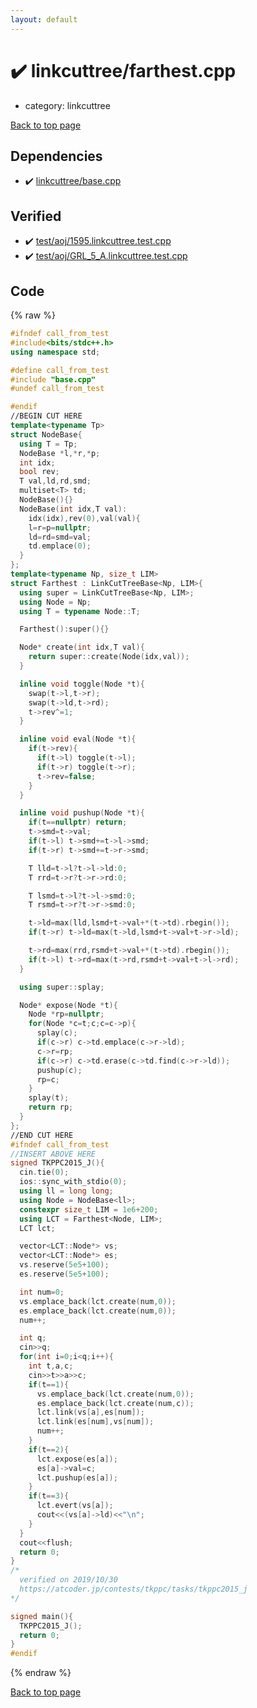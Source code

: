 ```yaml
---
layout: default
---
```


<!-- mathjax config similar to math.stackexchange -->
<script type="text/javascript" async
  src="https://cdnjs.cloudflare.com/ajax/libs/mathjax/2.7.5/MathJax.js?config=TeX-MML-AM_CHTML">
</script>
<script type="text/x-mathjax-config">
  MathJax.Hub.Config({
    TeX: { equationNumbers: { autoNumber: "AMS" }},
    tex2jax: {
      inlineMath: [ ['$','$'] ],
      processEscapes: true
    },
    "HTML-CSS": { matchFontHeight: false },
    displayAlign: "left",
    displayIndent: "2em"
  });
</script>

<script type="text/javascript" src="https://cdnjs.cloudflare.com/ajax/libs/jquery/3.4.1/jquery.min.js"></script>
<script src="https://cdn.jsdelivr.net/npm/jquery-balloon-js@1.1.2/jquery.balloon.min.js" integrity="sha256-ZEYs9VrgAeNuPvs15E39OsyOJaIkXEEt10fzxJ20+2I=" crossorigin="anonymous"></script>
<script type="text/javascript" src="../../assets/js/copy-button.js"></script>
<link rel="stylesheet" href="../../assets/css/copy-button.css" />


# :heavy_check_mark: linkcuttree/farthest.cpp
* category: linkcuttree


[Back to top page](../../index.html)



## Dependencies
* :heavy_check_mark: [linkcuttree/base.cpp](base.cpp.html)


## Verified
* :heavy_check_mark: [test/aoj/1595.linkcuttree.test.cpp](../../verify/test/aoj/1595.linkcuttree.test.cpp.html)
* :heavy_check_mark: [test/aoj/GRL_5_A.linkcuttree.test.cpp](../../verify/test/aoj/GRL_5_A.linkcuttree.test.cpp.html)


## Code
{% raw %}
```cpp
#ifndef call_from_test
#include<bits/stdc++.h>
using namespace std;

#define call_from_test
#include "base.cpp"
#undef call_from_test

#endif
//BEGIN CUT HERE
template<typename Tp>
struct NodeBase{
  using T = Tp;
  NodeBase *l,*r,*p;
  int idx;
  bool rev;
  T val,ld,rd,smd;
  multiset<T> td;
  NodeBase(){}
  NodeBase(int idx,T val):
    idx(idx),rev(0),val(val){
    l=r=p=nullptr;
    ld=rd=smd=val;
    td.emplace(0);
  }
};
template<typename Np, size_t LIM>
struct Farthest : LinkCutTreeBase<Np, LIM>{
  using super = LinkCutTreeBase<Np, LIM>;
  using Node = Np;
  using T = typename Node::T;

  Farthest():super(){}

  Node* create(int idx,T val){
    return super::create(Node(idx,val));
  }

  inline void toggle(Node *t){
    swap(t->l,t->r);
    swap(t->ld,t->rd);
    t->rev^=1;
  }

  inline void eval(Node *t){
    if(t->rev){
      if(t->l) toggle(t->l);
      if(t->r) toggle(t->r);
      t->rev=false;
    }
  }

  inline void pushup(Node *t){
    if(t==nullptr) return;
    t->smd=t->val;
    if(t->l) t->smd+=t->l->smd;
    if(t->r) t->smd+=t->r->smd;

    T lld=t->l?t->l->ld:0;
    T rrd=t->r?t->r->rd:0;

    T lsmd=t->l?t->l->smd:0;
    T rsmd=t->r?t->r->smd:0;

    t->ld=max(lld,lsmd+t->val+*(t->td).rbegin());
    if(t->r) t->ld=max(t->ld,lsmd+t->val+t->r->ld);

    t->rd=max(rrd,rsmd+t->val+*(t->td).rbegin());
    if(t->l) t->rd=max(t->rd,rsmd+t->val+t->l->rd);
  }

  using super::splay;

  Node* expose(Node *t){
    Node *rp=nullptr;
    for(Node *c=t;c;c=c->p){
      splay(c);
      if(c->r) c->td.emplace(c->r->ld);
      c->r=rp;
      if(c->r) c->td.erase(c->td.find(c->r->ld));
      pushup(c);
      rp=c;
    }
    splay(t);
    return rp;
  }
};
//END CUT HERE
#ifndef call_from_test
//INSERT ABOVE HERE
signed TKPPC2015_J(){
  cin.tie(0);
  ios::sync_with_stdio(0);
  using ll = long long;
  using Node = NodeBase<ll>;
  constexpr size_t LIM = 1e6+200;
  using LCT = Farthest<Node, LIM>;
  LCT lct;

  vector<LCT::Node*> vs;
  vector<LCT::Node*> es;
  vs.reserve(5e5+100);
  es.reserve(5e5+100);

  int num=0;
  vs.emplace_back(lct.create(num,0));
  es.emplace_back(lct.create(num,0));
  num++;

  int q;
  cin>>q;
  for(int i=0;i<q;i++){
    int t,a,c;
    cin>>t>>a>>c;
    if(t==1){
      vs.emplace_back(lct.create(num,0));
      es.emplace_back(lct.create(num,c));
      lct.link(vs[a],es[num]);
      lct.link(es[num],vs[num]);
      num++;
    }
    if(t==2){
      lct.expose(es[a]);
      es[a]->val=c;
      lct.pushup(es[a]);
    }
    if(t==3){
      lct.evert(vs[a]);
      cout<<(vs[a]->ld)<<"\n";
    }
  }
  cout<<flush;
  return 0;
}
/*
  verified on 2019/10/30
  https://atcoder.jp/contests/tkppc/tasks/tkppc2015_j
*/

signed main(){
  TKPPC2015_J();
  return 0;
}
#endif

```
{% endraw %}

[Back to top page](../../index.html)


